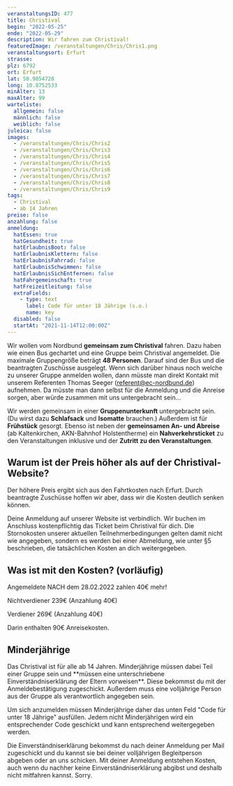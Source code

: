 ```yaml
---
veranstaltungsID: 477
title: Christival
begin: "2022-05-25"
ende: "2022-05-29"
description: Wir fahren zum Christival!
featuredImage: /veranstaltungen/Chris/Chris1.png
veranstaltungsort: Erfurt
strasse: 
plz: 6792
ort: Erfurt
lat: 50.9854728
long: 10.8752533
minAlter: 13
maxAlter: 99
warteliste:
  allgemein: false
  männlich: false
  weiblich: false
juleica: false
images:
  - /veranstaltungen/Chris/Chris2
  - /veranstaltungen/Chris/Chris3
  - /veranstaltungen/Chris/Chris4
  - /veranstaltungen/Chris/Chris5
  - /veranstaltungen/Chris/Chris6
  - /veranstaltungen/Chris/Chris7
  - /veranstaltungen/Chris/Chris8
  - /veranstaltungen/Chris/Chris9
tags:
  - Christival
  - ab 14 Jahren
preise: false
anzahlung: false
anmeldung:
  hatEssen: true
  hatGesundheit: true
  hatErlaubnisBoot: false
  hatErlaubnisKlettern: false
  hatErlaubnisFahrrad: false
  hatErlaubnisSchwimmen: false
  hatErlaubnisSichEntfernen: false
  hatFahrgemeinschaft: true
  hatFreizeitleitung: false
  extraFields:
    - type: text
      label: Code für unter 18 Jährige (s.o.)
      name: key
  disabled: false
  startAt: "2021-11-14T12:00:00Z"
---
```


Wir wollen vom Nordbund **gemeinsam zum Christival** fahren. Dazu haben wie einen Bus gechartet und eine Gruppe beim Christival angemeldet. 
Die maximale Gruppengröße beträgt **48 Personen**. Darauf sind der Bus und die beantragten Zuschüsse ausgelegt. Wenn sich darüber hinaus noch welche zu unserer Gruppe anmelden wollen, dann müsste man direkt Kontakt mit unserem Referenten Thomas Seeger (referent@ec-nordbund.de) aufnehmen. Da müsste man dann selbst für die Anmeldung und die Anreise sorgen, aber würde zusammen mit uns untergebracht sein…  


Wir werden gemeinsam in einer **Gruppenunterkunft** untergebracht sein. (Du wirst dazu **Schlafsack** und **Isomatte** brauchen.) Außerdem ist für **Frühstück** gesorgt. Ebenso ist neben der **gemeinsamen An- und Abreise** (ab Kaltenkirchen, AKN-Bahnhof Holstentherme) ein **Nahverkehrsticket** zu den Veranstaltungen inklusive und der **Zutritt zu den Veranstaltungen**. 

## Warum ist der Preis höher als auf der Christival-Website?
Der höhere Preis ergibt sich aus den Fahrtkosten nach Erfurt. Durch beantragte Zuschüsse hoffen wir aber, dass wir die Kosten deutlich senken können.

Deine Anmeldung auf unserer Website ist verbindlich. Wir buchen im Anschluss kostenpflichtig das Ticket beim Christival für dich. Die Stornokosten unserer aktuellen Teilnehmerbedingungen gelten damit nicht wie angegeben, sondern es werden bei einer Abmeldung, wie unter §5 beschrieben, die tatsächlichen Kosten an dich weitergegeben.
 
## Was ist mit den Kosten? (vorläufig)
Angemeldete NACH dem 28.02.2022 zahlen 40€ mehr!

Nichtverdiener 239€ (Anzahlung 40€)

Verdiener 269€ (Anzahlung 40€)

Darin enthalten 90€ Anreisekosten.


<div class="foerdergelder-hinweis">
<v-alert type="info" text tile outlined>
<h2>Minderjährige</h2>
Das Christival ist für alle ab 14 Jahren. Minderjährige müssen dabei Teil einer Gruppe sein und **müssen eine unterschriebene Einverständniserklärung der Eltern vorweisen**. Diese bekommst du mit der Anmeldebestätigung zugeschickt. Außerdem muss eine volljährige Person aus der Gruppe als verantwortlich angegeben sein. 

Um sich anzumelden müssen Minderjährige daher das unten Feld "Code für unter 18 Jährige" ausfüllen. Jedem nicht Minderjährigen wird ein entsprechender Code geschickt und kann entsprechend weitergegeben werden.

Die Einverständniserklärung bekommst du nach deiner Anmeldung per Mail zugeschickt und du kannst sie bei deiner volljährigen Begleitperson abgeben oder an uns schicken. Mit deiner Anmeldung entstehen Kosten, auch wenn du nachher keine Einverständniserklärung abgibst und deshalb nicht mitfahren kannst. Sorry.
</v-alert>
</div>



